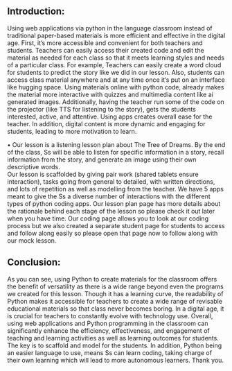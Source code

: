 ## Introduction:

Using web applications via python in the language classroom instead of traditional paper-based materials is more efficient and effective in the digital age. First, it’s more accessible and convenient for both teachers and students. Teachers can easily access their created code and edit the material as needed for each class so that it meets learning styles and needs of a particular class. For example, Teachers can easily create a word cloud for students to predict the story like we did in our lesson. Also, students can access class material anywhere and at any time once it’s put on an interface like hugging space. Using materials online with python code, already makes the material more interactive with quizzes and multimedia content like ai generated images. Additionally, having the teacher run some of the code on the projector (like TTS for listening to the story), gets the students interested, active, and attentive. Using apps creates overall ease for the teacher. In addition, digital content is more dynamic and engaging for students, leading to more motivation to learn. 

•	Our lesson is a listening lesson plan about The Tree of Dreams. By the end of the class, Ss will be able to listen for specific information in a story, recall information from the story, and generate an image using their own descriptive words. 
<br>Our lesson is scaffolded by giving pair work (shared  tablets ensure interaction), tasks going from general to detailed, with written directions, and lots of repetition as well as modelling from the teacher. We have 5 apps meant to give the Ss a diverse number of interactions with the different types of python coding apps. Our lesson plan page has more details about the rationale behind each stage of the lesson so please check it out later when you have time. Our coding page allows you to look at our coding process but we also created a separate student page for students to access and follow along easily so please open that page now to follow along with our mock lesson.

## Conclusion: 

As you can see, using Python to create materials for the classroom offers the benefit of versatility as there is a wide range beyond even the programs we created for this lesson. Though it has a learning curve, the readability of Python makes it accessible for teachers to create a wide range of revisable educational materials so that class never becomes boring. In a digital age, it is crucial for teachers to constantly evolve with technology use. Overall, using web applications and Python programming in the classroom can significantly enhance the efficiency, effectiveness, and engagement of teaching and learning activities as well as learning outcomes for students. The key is to scaffold and model for the students. In addition, Python being an easier language to use, means Ss can learn coding, taking charge of their own learning which will lead to more autonomous learners. Thank you.
